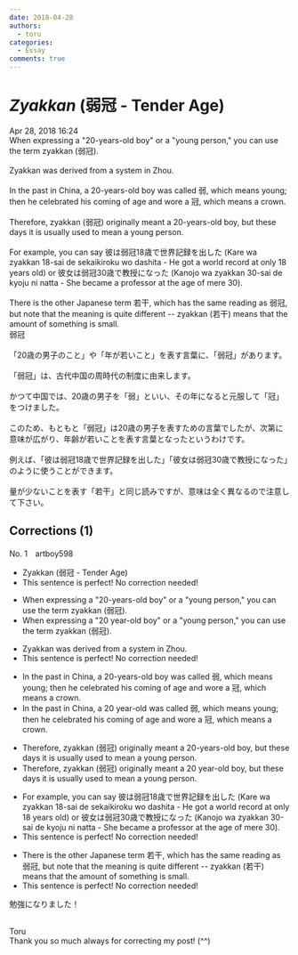 ```yaml
---
date: 2018-04-28
authors:
  - toru
categories:
  - Essay
comments: true
---
```


# <strong><em>Zyakkan</strong></em> (弱冠 - Tender Age)
<div class="date">Apr 28, 2018 16:24</div>
<div id="post"><div id="body_show_ori">
When expressing a "20-years-old boy" or a "young person," you can use the term zyakkan (弱冠).<br/><br/>Zyakkan was derived from a system in Zhou.<br/><br/>In the past in China, a 20-years-old boy was called 弱, which means young; then he celebrated his coming of age and wore a 冠, which means a crown.<br/><br/>Therefore, zyakkan (弱冠) originally meant a 20-years-old boy, but these days it is usually used to mean a young person.<br/><br/>For example, you can say 彼は弱冠18歳で世界記録を出した (Kare wa zyakkan 18-sai de sekaikiroku wo dashita - He got a world record at only 18 years old) or 彼女は弱冠30歳で教授になった (Kanojo wa zyakkan 30-sai de kyoju ni natta - She became a professor at the age of mere 30).<br/><br/>There is the other Japanese term 若干, which has the same reading as 弱冠, but note that the meaning is quite different -- zyakkan (若干) means that the amount of something is small.
</div></div>

<!-- more -->

<div id="post_ja"><div id="body_show_mo">
弱冠<br/><br/>「20歳の男子のこと」や「年が若いこと」を表す言葉に、「弱冠」があります。<br/><br/>「弱冠」は、古代中国の周時代の制度に由来します。<br/><br/>かつて中国では、20歳の男子を「弱」といい、その年になると元服して「冠」をつけました。<br/><br/>このため、もともと「弱冠」は20歳の男子を表すための言葉でしたが、次第に意味が広がり、年齢が若いことを表す言葉となったというわけです。<br/><br/>例えば、「彼は弱冠18歳で世界記録を出した」「彼女は弱冠30歳で教授になった」のように使うことができます。<br/><br/>量が少ないことを表す「若干」と同じ読みですが、意味は全く異なるので注意して下さい。
</div></div>

## Corrections (1)
<div id="block"><div class="first_name"> No. 1　<span class="just_name">artboy598</span></div><div id="block2">
<ul class="correction_field">
<li class="incorrect">Zyakkan (弱冠 - Tender Age)</li>
<li class="corrected perfect">This sentence is perfect! No correction needed!</li>
</ul>
<ul class="correction_field">
<li class="incorrect">When expressing a "20-years-old boy" or a "young person," you can use the term zyakkan (弱冠).</li>
<li class="corrected correct">
When expressing a "<span class="f_red">20 year-old</span> boy" or a "young person," you can use the term zyakkan (弱冠).
</li>
</ul>
<ul class="correction_field">
<li class="incorrect">Zyakkan was derived from a system in Zhou.</li>
<li class="corrected perfect">This sentence is perfect! No correction needed!</li>
</ul>
<ul class="correction_field">
<li class="incorrect">In the past in China, a 20-years-old boy was called 弱, which means young; then he celebrated his coming of age and wore a 冠, which means a crown.</li>
<li class="corrected correct">
In the past in China, a <span class="f_red">20 year-old</span> was called 弱, which means young; then he celebrated his coming of age and wore a 冠, which means a crown.
</li>
</ul>
<ul class="correction_field">
<li class="incorrect">Therefore, zyakkan (弱冠) originally meant a 20-years-old boy, but these days it is usually used to mean a young person.</li>
<li class="corrected correct">
Therefore, zyakkan (弱冠) originally meant a <span class="f_red">20 year-old boy</span>, but these days it is usually used to mean a young person.
</li>
</ul>
<ul class="correction_field">
<li class="incorrect">For example, you can say 彼は弱冠18歳で世界記録を出した (Kare wa zyakkan 18-sai de sekaikiroku wo dashita - He got a world record at only 18 years old) or 彼女は弱冠30歳で教授になった (Kanojo wa zyakkan 30-sai de kyoju ni natta - She became a professor at the age of mere 30).</li>
<li class="corrected perfect">This sentence is perfect! No correction needed!</li>
</ul>
<ul class="correction_field">
<li class="incorrect">There is the other Japanese term 若干, which has the same reading as 弱冠, but note that the meaning is quite different -- zyakkan (若干) means that the amount of something is small.</li>
<li class="corrected perfect">This sentence is perfect! No correction needed!</li>
</ul>
<p class="comment_small">
 勉強になりました！
 <br/>
 <br/>
</p>

</div><div class="name"><span class="just_name">Toru</span><br>
Thank you so much always for correcting my post! (^^)
</div>
</div>
